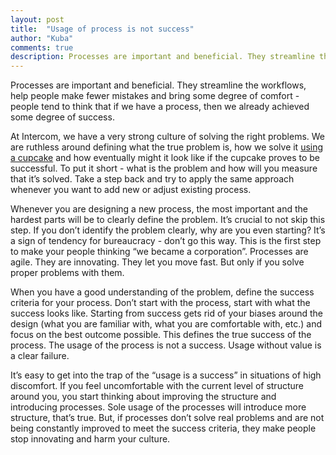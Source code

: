 ```yaml
---
layout: post
title:  "Usage of process is not success"
author: "Kuba"
comments: true
description: Processes are important and beneficial. They streamline the workflows, help people make fewer mistakes and bring some degree of comfort. Avoid "usage" as success criteria.
---
```

Processes are important and beneficial. They streamline the workflows, help people make fewer mistakes and bring some degree of comfort - people tend to think that if we have a process, then we already achieved some degree of success.

At Intercom, we have a very strong culture of solving the right problems. We are ruthless around defining what the true problem is, how we solve it [using a cupcake](https://blog.intercom.com/start-with-a-cupcake/) and how eventually might it look like if the cupcake proves to be successful. To put it short - what is the problem and how will you measure that it’s solved. Take a step back and try to apply the same approach whenever you want to add new or adjust existing process.

Whenever you are designing a new process, the most important and the hardest parts will be to clearly define the problem. It’s crucial to not skip this step. If you don’t identify the problem clearly, why are you even starting? It’s a sign of tendency for bureaucracy - don’t go this way. This is the first step to make your people thinking “we became a corporation”. Processes are agile. They are innovating. They let you move fast. But only if you solve proper problems with them.

When you have a good understanding of the problem, define the success criteria for your process. Don’t start with the process, start with what the success looks like. Starting from success gets rid of your biases around the design (what you are familiar with, what you are comfortable with, etc.) and focus on the best outcome possible. This defines the true success of the process. The usage of the process is not a success. Usage without value is a clear failure.

It’s easy to get into the trap of the “usage is a success” in situations of high discomfort. If you feel uncomfortable with the current level of structure around you, you start thinking about improving the structure and introducing processes. Sole usage of the processes will introduce more structure, that’s true. But, if processes don’t solve real problems and are not being constantly improved to meet the success criteria, they make people stop innovating and harm your culture.
